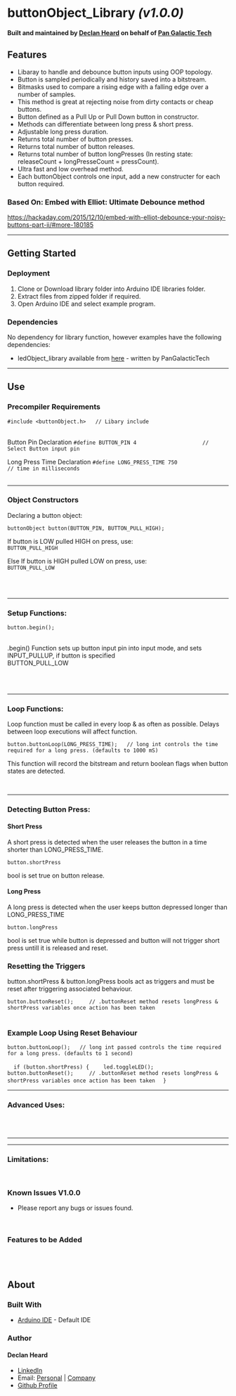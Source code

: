 # buttonObject_Library *(v1.0.0)*
#### Built and maintained by [Declan Heard](mailto:pangalactictech@gmail.com "Email me!") on behalf of [Pan Galactic Tech](https://PanGalacticTech.com)

## Features
* Libaray to handle and debounce button inputs using OOP topology.
* Button is sampled periodically and history saved into a bitstream.
* Bitmasks used to compare a rising edge with a falling edge over a number of samples.
* This method is great at rejecting noise from dirty contacts or cheap buttons.
* Button defined as a Pull Up or Pull Down button in constructor.
* Methods can differentiate between long press & short press.
* Adjustable long press duration.
* Returns total number of button presses.
* Returns total number of button releases.
* Returns total number of button longPresses (In resting state: releaseCount + longPresseCount = pressCount).
* Ultra fast and low overhead method.
* Each buttonObject controls one input, add a new constructer for each button required.

### Based On: Embed with Elliot: Ultimate Debounce method
https://hackaday.com/2015/12/10/embed-with-elliot-debounce-your-noisy-buttons-part-ii/#more-180185
___________________________________________________________________________________________________________

## Getting Started
### Deployment
1. Clone or Download library folder into Arduino IDE libraries folder.
2. Extract files from zipped folder if required.
3. Open Arduino IDE and select example program.

### Dependencies
No dependency for library function, however examples have the following dependencies:
* ledObject_library available from [here](https://github.com/PanGalacticTech/ledObject_library) - written by PanGalacticTech
___________________________________________________________________________________________________________

## Use

### Precompiler Requirements

`#include <buttonObject.h>   // Libary include`  <br> <br>

Button Pin Declaration
`#define BUTTON_PIN 4                     // Select Button input pin`   <br>

Long Press Time Declaration
`#define LONG_PRESS_TIME 750                // time in milliseconds` <br>
 <br>

___________________________________________________________________________________________________________

### Object Constructors

Declaring a button object:

`buttonObject button(BUTTON_PIN, BUTTON_PULL_HIGH);` <br>

If button is LOW pulled HIGH on press, use: <br>
`BUTTON_PULL_HIGH` <br>

Else If button is HIGH pulled LOW on press, use: <br>
`BUTTON_PULL_LOW` <br><br>

<br>

___________________________________________________________________________________________________________

### Setup Functions:

`button.begin();`<br> <br>

.begin() Function sets up button input pin into input mode, and sets INPUT_PULLUP, if button is specified<br>
BUTTON_PULL_LOW

<br><br>

___________________________________________________________________________________________________________

### Loop Functions:

Loop function must be called in every loop & as often as possible. Delays between loop executions will affect 
function.

`button.buttonLoop(LONG_PRESS_TIME);   // long int controls the time required for a long press. (defaults to 1000 mS)`<br>

This function will record the bitstream and return boolean flags when button states are detected.



<br>


___________________________________________________________________________________________________________

### Detecting Button Press:
#### Short Press

A short press is detected when the user releases the button in a time shorter than LONG_PRESS_TIME.

`button.shortPress` <br>

bool is set true on button release.<br>

#### Long Press

A long press is detected when the user keeps button depressed longer than LONG_PRESS_TIME

`button.longPress`<br>

bool is set true while button is depressed and button will not trigger short press untill
it is released and reset.

### Resetting the Triggers

button.shortPress & button.longPress bools act as triggers and must be reset after triggering associated 
behaviour.

`button.buttonReset();     // .buttonReset method resets longPress & shortPress variables once action has been taken` <br><br>

### Example Loop Using Reset Behaviour

`button.buttonLoop();   // long int passed controls the time required for a long press. (defaults to 1 second)`

`  if (button.shortPress) {`
`    led.toggleLED();`
`    button.buttonReset();     // .buttonReset method resets longPress & shortPress variables once action has been taken`
`  }`







___________________________________________________________________________________________________________

### Advanced Uses:



<br>
<br>

___________________________________________________________________________________________________________
___________________________________________________________________________________________________________

### Limitations:



<br>

### Known Issues V1.0.0
  - Please report any bugs or issues found.

<br>

### Features to be Added 

<br>
<br>

## About
### Built With
* [Arduino IDE](https://www.arduino.cc/) - Default IDE


### Author
#### Declan Heard
* [LinkedIn](https://www.linkedin.com/in/declan-heard-91103b58/)
* Email: [Personal](mailto:dec.h38@gmail.com "dec.h38@gmail.com") | [Company](mailto:PanGalacticTech@gmail.com "PanGalacticTech@gmail.com")
* [Github Profile](https://github.com/PanGalacticTech)
